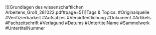 
![[Grundlagen des wissenschaftlichen Arbeitens_Groß_281022.pdf#page=51]]Tags & Topics:
   #Originalquelle
   #Verifizierbarkeit
   #Aufsatzes
   #Vercidfentlichung
   #Dokument
   #Artikels
   #Fachzeitschrift
   #Verlagund
   #Datums
   #UntertitelName
   #Sammelwerk
   #UntertitelNummer